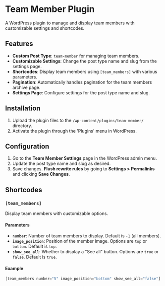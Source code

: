 # Team Member Plugin

A WordPress plugin to manage and display team members with customizable settings and shortcodes. 

## Features

- **Custom Post Type**: `team-member` for managing team members.
- **Customizable Settings**: Change the post type name and slug from the settings page.
- **Shortcodes**: Display team members using `[team_members]` with various parameters.
- **Pagination**: Automatically handles pagination for the team members archive page.
- **Settings Page**: Configure settings for the post type name and slug.

## Installation

1. Upload the plugin files to the `/wp-content/plugins/team-member/` directory.
2. Activate the plugin through the 'Plugins' menu in WordPress.

## Configuration

1. Go to the **Team Member Settings** page in the WordPress admin menu.
2. Update the post type name and slug as desired.
3. Save changes. **Flush rewrite rules** by going to **Settings > Permalinks** and clicking **Save Changes**.

## Shortcodes

### `[team_members]`

Display team members with customizable options.

#### Parameters

- **`number`**: Number of team members to display. Default is `-1` (all members).
- **`image_position`**: Position of the member image. Options are `top` or `bottom`. Default is `top`.
- **`show_see_all`**: Whether to display a "See all" button. Options are `true` or `false`. Default is `true`.

#### Example

```php
[team_members number="5" image_position="bottom" show_see_all="false"]
